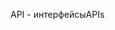 <span data-ttu-id="aceb7-101">API - интерфейсы</span><span class="sxs-lookup"><span data-stu-id="aceb7-101">APIs</span></span>